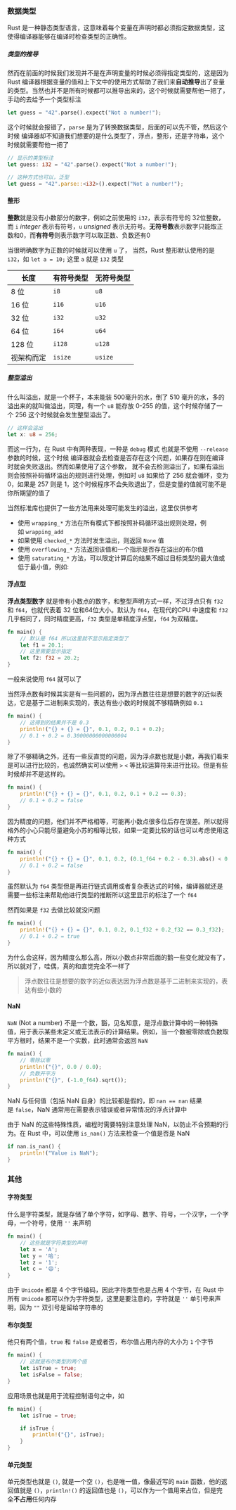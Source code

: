 ### 数据类型

Rust 是一种静态类型语言，这意味着每个变量在声明时都必须指定数据类型，这使得编译器能够在编译时检查类型的正确性。
##### 类型的推导

然而在前面的时候我们发现并不是在声明变量的时候必须得指定类型的，这是因为 Rust 编译器根据变量的值和上下文中的使用方式帮助了我们来**自动推导**出了变量的类型。当然也并不是所有时候都可以推导出来的，这个时候就需要帮他一把了，手动的去给予一个类型标注

```rust
let guess = "42".parse().expect("Not a number!");
```

这个时候就会报错了，`parse` 是为了转换数据类型，后面的可以先不管，然后这个时候 编译器却不知道我们想要的是什么类型了，浮点，整形，还是字符串，这个时候就需要帮他一把了

```rust
// 显示的类型标注
let guess: i32 = "42".parse().expect("Not a number!");

// 这种方式也可以，泛型
let guess = "42".parse::<i32>().expect("Not a number!");
```


#### 整形

**整数**就是没有小数部分的数字，例如之前使用的 `i32`，表示有符号的 32位整数，而 `i` _integer_ 表示有符号，`u` _unsigned_ 表示无符号。**无符号数**表示数字只能取正数和0，而**有符号**则表示数字可以取正数、负数还有0

当很明确数字为正数的时候就可以使用 `u` 了， 当然，Rust 整形默认使用的是 `i32`，如 `let a = 10;` 这里 `a` 就是 `i32` 类型

| 长度    | 有符号类型   | 无符号类型   |
| ----- | ------- | ------- |
| 8 位   | `i8`    | `u8`    |
| 16 位  | `i16`   | `u16`   |
| 32 位  | `i32`   | `u32`   |
| 64 位  | `i64`   | `u64`   |
| 128 位 | `i128`  | `u128`  |
| 视架构而定 | `isize` | `usize` |

##### 整型溢出

什么叫溢出，就是一个杯子，本来能装 500毫升的水，倒了 510 毫升的水，多的溢出来的就叫做溢出，同理，有一个 `u8` 能存放 0-255 的值，这个时候存储了一个 256 这个时候就会发生整型溢出了。

```rust
// 这样会溢出
let x: u8 = 256;
```

而这一行为，在 Rust 中有两种表现，一种是 `debug` 模式 也就是不使用 `--release` 参数的时候，这个时候 编译器就会去检查是否存在这个问题，如果存在则在编译时就会失败退出。然而如果使用了这个参数， 就不会去检测溢出了，如果有溢出则会按照补码循环溢出的规则进行处理，例如时 `u8` 如果给了 256 就会循环，变为0，如果是 257 则是 1，这个时候程序不会失败退出了，但是变量的值就可能不是你所期望的值了

当然标准库也提供了一些方法用来处理可能发生的溢出，这里仅供参考

- 使用 `wrapping_*` 方法在所有模式下都按照补码循环溢出规则处理，例如 `wrapping_add`
- 如果使用 `checked_*` 方法时发生溢出，则返回 `None` 值
- 使用 `overflowing_*` 方法返回该值和一个指示是否存在溢出的布尔值
- 使用 `saturating_*` 方法，可以限定计算后的结果不超过目标类型的最大值或低于最小值，例如:

#### 浮点型

**浮点类型数字** 就是带有小数点的数字，和整型声明方式一样，不过浮点只有 `f32` 和 `f64`，也就代表着 32 位和64位大小。默认为 `f64`，在现代的CPU 中速度和 `f32` 几乎相同了，同时精度更高，`f32` 类型是单精度浮点型，`f64` 为双精度。

```rust
fn main() {
	// 默认是 f64 所以这里就不显示指定类型了
	let f1 = 20.1;
	// 这里需要显示指定
	let f2: f32 = 20.2;
}
```

一般来说使用 `f64` 就可以了

当然浮点数有时候其实是有一些问题的，因为浮点数往往是想要的数字的近似表达，它是基于二进制来实现的，表达有些小数的时候就不够精确例如 `0.1`

```rust
fn main() {
	// 这得到的结果并不是 0.3
	println!("{} + {} = {}", 0.1, 0.2, 0.1 + 0.2);
	// 0.1 + 0.2 = 0.30000000000000004
}
```

除了不够精确之外，还有一些反直觉的问题，因为浮点数也就是小数，再我们看来是可以进行比较的，也诚然确实可以使用 `>` `<` 等比较运算符来进行比较。但是有些时候却并不是这样的。

```rust
fn main() {
	println!("{} + {} = {}", 0.1, 0.2, 0.1 + 0.2 == 0.3);
	// 0.1 + 0.2 = false
}
```

因为精度的问题，他们并不严格相等，可能再小数点很多位后存在误差。所以就得格外的小心只能尽量避免小苏的相等比较，如果一定要比较的话也可以考虑使用这种方式

```rust
fn main() {
	println!("{} + {} = {}", 0.1, 0.2, (0.1_f64 + 0.2 - 0.3).abs() < 0.00001);
	// 0.1 + 0.2 = false
}
```

虽然默认为 `f64` 类型但是再进行链式调用或者复杂表达式的时候，编译器就还是需要一些标注来帮助他进行类型的推断所以这里显示的标注了一个 `f64`

然而如果是 `f32` 去做比较就没问题

```rust
fn main() {
	println!("{} + {} = {}", 0.1, 0.2, 0.1_f32 + 0.2_f32 == 0.3_f32);
	// 0.1 + 0.2 = true
}
```

为什么会这样，因为精度么那么高，所以小数点非常后面的鹅一些变化就没有了，所以就对了，哇偶，真的和直觉完全不一样了

> 浮点数往往是想要的数字的近似表达因为浮点数是基于二进制来实现的，表达有些小数的

#### NaN

`NaN` (Not a number) 不是一个数，豁，见名知意，是浮点数计算中的一种特殊值，用于表示某些未定义或无法表示的计算结果。例如，当一个数被零除或负数取平方根时，结果不是一个实数，此时通常会返回 `NaN`

```rust
fn main() {
	// 零除以零
	println!("{}", 0.0 / 0.0);
	// 负数开平方
	println!("{}", (-1.0_f64).sqrt());
}
```

NaN 与任何值（包括 NaN 自身）的比较都是假的，即 `nan == nan` 结果是 `false`，NaN 通常用在需要表示错误或者异常情况的浮点计算中

由于 NaN 的这些特殊性质，编程时需要特别注意处理 NaN，以防止不合预期的行为。在 Rust 中，可以使用 `is_nan()` 方法来检查一个值是否是 NaN

```rust
if nan.is_nan() {
    println!("Value is NaN");
}
```


### 其他

#### 字符类型

什么是字符类型，就是存储了单个字符，如字母、数字、符号，一个汉字，一个字母，一个符号，使用 `''` 来声明

```rust
fn main() {
	// 这些就是字符类型的声明
	let x = 'A';
	let y = '哈';
	let z = '1';
	let c = '😄';
}
```

由于 `Unicode` 都是 4 个字节编码，因此字符类型也是占用 4 个字节，在 Rust 中所有 `Unicode` 都可以作为字符类型，这里是要注意的，字符就是 `''` 单引号来声明，因为 `""` 双引号是留给字符串的

#### 布尔类型

他只有两个值，`true` 和 `false` 是或者否，布尔值占用内存的大小为 `1` 个字节

```rust
fn main() {
	// 这就是布尔类型的两个值
	let isTrue = true;
	let isFalse = false;
}
```

应用场景也就是用于流程控制语句之中，如

```rust
fn main() {
	let isTrue = true;

	if isTrue {
		println!("{}", isTrue);
	}
}
```

#### 单元类型

单元类型也就是 `()`, 就是一个空 `()`，也是唯一值，像最近写的 `main` 函数，他的返回值就是 `()`，`println!()` 的返回值也是 `()`，可以作为一个值用来占位，但是完全**不占用**任何内存